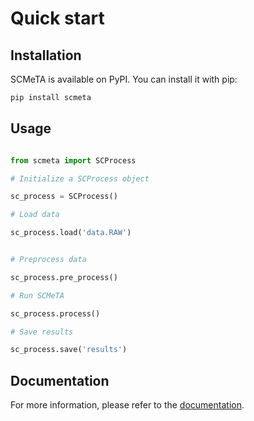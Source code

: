 # Quick start

## Installation

SCMeTA is available on PyPI. You can install it with pip:

```bash
pip install scmeta
```

## Usage

```python

from scmeta import SCProcess

# Initialize a SCProcess object

sc_process = SCProcess()

# Load data

sc_process.load('data.RAW')


# Preprocess data

sc_process.pre_process()

# Run SCMeTA

sc_process.process()

# Save results

sc_process.save('results')

```

## Documentation

For more information, please refer to the [documentation](https://scmeta.readthedocs.io/en/latest/).